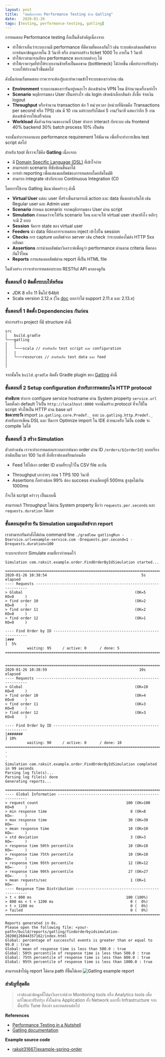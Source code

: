 ```yaml
---
layout: post
title:  "บันทึกการทำ Performance Testing ด้วย Gatling"
date:   2020-01-26
tags: [testing, performance-testing, gatling]
---
```

การทดสอบ Performance testing ถือเป็นสิ่งสำคัญเนื่องจาก
- ทำให้เราเห็นว่าระบบงานมี performance ที่ดีตามที่ตกลงกันไว้ เช่น ระบบต้องส่งผลลัพธ์จากการค้นหาข้อมูลภายใน 3 วินาที หรือ สามารถสร้าง ticket 1000 ใบ ภายใน 1 วินาที
- ทำให้เราสามารถเทียบ performance ของระบบต่างๆ ได้
- ทำให้เราหาจุดที่ทำให้ระบบงานช้าหรือเป็นคอขวด (bottleneck) ได้่ง่ายขึ้น เพื่อทำการปรับปรุงระบบให้ทำงานเร็วขึ้นต่อไป

ดังนั้นก่อนเริ่มทดสอบ เราควรจะต้องรู้และทำความเข้าใจระบบของเราก่อน เช่น
- **Environment** ระบบงานของเรารันอยู่บนอะไร ต้องเข้าผ่าน VPN ไหม มีจำนวนเครื่องเท่าไร
- **Scenario** พฤติกรรมของ User เป็นอย่างไร เช่น login เข้าหน้าเลือกสินค้า สั่งซื้อ จ่ายเงิน logout
- **Throughput** หรือจำนวน transaction ต้อ 1 หน่วยเวลา (หน่วยที่นิยมคือ Transactions per second หรือ TPS) เช่น มี 10 งาน แต่ระบบรับได้แค่ 5 งาน/วินาที แสดงว่าอีก 5 งานต้องเข้าคิวรอให้เสร็จก่อน
- **Workload** สัดส่วนจำนวนของงานที่ User ทำการ interact กับระบบ เช่น frontend 40% backend 30% batch process 10% เป็นต้น

จากนั้นทำการออกแบบ performance requirement ให้ชัดเจน เพื่อที่จะทำการเขียน test script ต่อไป

สำหรับ tool ที่เราจะใช้คือ **Gatling** เนื่องจาก
- มี [Domain Specific Language (DSL)](https://en.wikipedia.org/wiki/Domain-specific_language) ที่เข้าใจง่าย
- สามารถทำ scenario ที่ซับซ้อนขึ้นมาได้
- การทำ reporting เพื่อแสดงผลลัพธ์ของการทดสอบโดยอัตโนมัติ
- สามารถ integrate เข้ากับระบบ Continuous Integration (CI)

โดยการใช้งาน Gatling มีแนวคิดคร่าวๆ ดังนี้
- **Virtual User** แต่ละ user ที่สร้างขึ้นสามารถมี action และ data ที่แตกต่างกันได้ เช่น Regular user และ Admin user
- **Scenario** กำหนด scenario จากพฤติกรรมของ User ผ่าน script
- **Simulation** กำหนดว่าจะให้รัน scenario ไหน และจะให้ virtual user เข้ามายังไง หลักๆ จะมี 2 แบบ
- **Session** จัดการ state ของ virtual user
- **Feeders** นำ data ที่ต้องการจะทดสอบ inject เข้าไปใน session
- **Checks** การ capture ผลลัพธ์จาก server เช่น check ว่าระบบต้องไม่ส่ง HTTP 5xx กลับมา
- **Assertions** การนำผลลัพธ์มาวิเคราะห์เพื่อดูว่า performance ผ่านตาม criteria ที่ตกลงกันไว้ไหม
- **Reports** การแสดงผลลัพธ์ผ่าน report ที่เป็น HTML file

ในตัวอย่าง เราจะทำการทดสอบระบบ RESTful API มาลองดูกัน

### ขั้นตอนที่ 0 ติดตั้งระบบให้พร้อม
- JDK 8 หรือ 11 ขึ้นไป 64bit
- Scala version 2.12.x (ใน [doc](https://gatling.io/docs/current/installation/#scala-version) บอกว่าไม่ support 2.11.x และ 2.13.x)

### ขั้นตอนที่ 1 ติดตั้ง Dependencies กันก่อน

ทำการสร้าง project ที่มี structure ดังนี้

```
src
│   build.gradle
└───gatling
│   │
│   └───scala // สำหรับเก็บ test script และ configuration
│   |   
|   └───resources // สำหรับเก็บ test data และ feed
│
│       
```

จากนั้นใน `build.gradle` ติดตั้ง Gradle plugin ของ [Gatling](https://plugins.gradle.org/plugin/com.github.lkishalmi.gatling) ดังนี้
<script src="https://gist.github.com/raksit31667/008d0e60b9304bbc39b9f35f500a026e.js"></script>

### ขั้นตอนที่ 2 Setup configuration สำหรับการทดสอบใน HTTP protocol
<script src="https://gist.github.com/raksit31667/d7964cc0625e984dfc68ab655b82d30f.js"></script>

**คำอธิบาย** ทำการ configure service hostname ผ่าน System property `service.url` โดยตั้งค่า default ไว้เป็น `http://localhost:8080` จากนั้นสร้าง protocol ที่จะใช้ใน script จริงให้เป็น HTTP ผ่าน base url  
**ข้อควรระวัง** import `io.gatling.core.Predef._` และ `io.gatling.http.Predef._` สำหรับการเขียน DSL และ ปิดการ Optimize import ใน IDE ด้วยนะครับ ไม่งั้น code จะ compile ไม่ได้  

### ขั้นตอนที่ 3 สร้าง Simulation
ตัวอย่างเช่น เราจะทำการทดสอบระบบการค้นหา order ผ่าน ID `/orders/${orderId}` แบบเรียงลำดับเป็นเวลา 100 วินาที สิ่งที่เราต้องเตรียมก่อนคือ
- Feed ให้ไปเอา order ID ตามที่ระบุไว้ใน CSV file ละกัน
<script src="https://gist.github.com/raksit31667/a65116b2715e79ff0eff7f4c25d5cdd1.js"></script>

- Throughput เอาง่ายๆ ก่อน 1 TPS 100 วินาที
- Assertions ก็อย่างน้อย 99% ต้อง success ค่าเฉลี่ยอยู่ที่ 500ms สูงสุดไม่เกิน 1000ms

ก็จะได้ script คร่าวๆ เป็นแบบนี้
<script src="https://gist.github.com/raksit31667/f01898288d8875a953b31fca875418f3.js"></script>

สามารถแก้ Throughput ได้ผ่าน System property ชื่อว่า `requests.per.seconds` และ `requests.duration` ได้เลย

### ขั้นตอนสุดท้าย รัน Simulation และดูผลลัพธ์จาก report

เราสามารถรันคำสั่งได้ผ่าน command line `./gradlew gatlingRun -Dservice.url=example-service.com -Drequests.per.second=1 -Drequests.duration=100`

ระบบจะทำการ Simulate ตามที่เรากำหนดไว้

```
Simulation com.raksit.example.order.FindOrderByIdSimulation started...

================================================================================
2020-01-26 10:38:54                                           5s elapsed
---- Requests ------------------------------------------------------------------
> Global                                                   (OK=5      KO=0     )
> find order 10                                            (OK=2      KO=0     )
> find order 11                                            (OK=2      KO=0     )
> find order 12                                            (OK=1      KO=0     )

---- Find Order by ID ----------------------------------------------------------
[###                                                                       ]  5%
          waiting: 95     / active: 0      / done: 5     
================================================================================


================================================================================
2020-01-26 10:38:59                                          10s elapsed
---- Requests ------------------------------------------------------------------
> Global                                                   (OK=10     KO=0     )
> find order 10                                            (OK=4      KO=0     )
> find order 11                                            (OK=3      KO=0     )
> find order 12                                            (OK=3      KO=0     )

---- Find Order by ID ----------------------------------------------------------
[#######                                                                   ] 10%
          waiting: 90     / active: 0      / done: 10    
================================================================================
.
.
.
Simulation com.raksit.example.order.FindOrderByIdSimulation completed in 99 seconds
Parsing log file(s)...
Parsing log file(s) done
Generating reports...

================================================================================
---- Global Information --------------------------------------------------------
> request count                                        100 (OK=100    KO=0     )
> min response time                                      8 (OK=8      KO=-     )
> max response time                                     30 (OK=30     KO=-     )
> mean response time                                    10 (OK=10     KO=-     )
> std deviation                                          3 (OK=3      KO=-     )
> response time 50th percentile                         10 (OK=10     KO=-     )
> response time 75th percentile                         10 (OK=10     KO=-     )
> response time 95th percentile                         12 (OK=12     KO=-     )
> response time 99th percentile                         27 (OK=27     KO=-     )
> mean requests/sec                                      1 (OK=1      KO=-     )
---- Response Time Distribution ------------------------------------------------
> t < 800 ms                                           100 (100%)
> 800 ms < t < 1200 ms                                   0 (  0%)
> t > 1200 ms                                            0 (  0%)
> failed                                                 0 (  0%)
================================================================================

Reports generated in 0s.
Please open the following file: <your-path>/build/reports/gatling/findorderbyidsimulation-20200126044357162/index.html
Global: percentage of successful events is greater than or equal to 99.0 : true
Global: mean of response time is less than 500.0 : true
Global: 50th percentile of response time is less than 500.0 : true
Global: 75th percentile of response time is less than 800.0 : true
Global: 95th percentile of response time is less than 1000.0 : true
```

สามารถเข้าไปดู report ได้ตาม path ที่ขึ้นได้เลย
![Gatling example report](/assets/2020-01-26-gatling-report.png)

### สำคัญที่สุดคือ
> เราต้องนำข้อมูลที่ได้มาวิเคราะห์ด้วย Monitoring tools หรือ Analytics tools
> เพื่อแก้ไขและปรับปรุง ทั้งในด้าน Application ทั้ง Network และทั้ง Infrastructure 
> จากนั้นปรับ Tune ทีละค่า และทดสอบต่อไป

**References**
- [Performance Testing in a Nutshell](https://www.thoughtworks.com/insights/blog/performance-testing-nutshell)
- [Gatling documentation](https://gatling.io/docs/current/general/)

**Example source code**
- [raksit31667/example-spring-order](https://github.com/raksit31667/example-spring-order/tree/master/performance-test)




